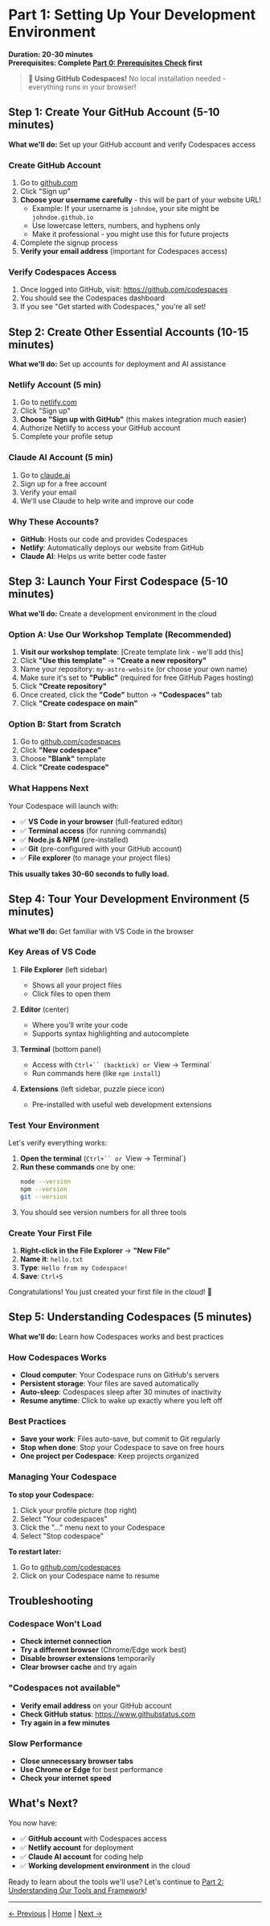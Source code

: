 # Part 1: Setting Up Your Development Environment

**Duration: 20-30 minutes**  
**Prerequisites: Complete [Part 0: Prerequisites Check](00-prerequisites-check.md) first**

> **🚀 Using GitHub Codespaces!** No local installation needed - everything runs in your browser!

## Step 1: Create Your GitHub Account (5-10 minutes)

**What we'll do:** Set up your GitHub account and verify Codespaces access

### Create GitHub Account
1. Go to [github.com](https://github.com)
2. Click "Sign up"
3. **Choose your username carefully** - this will be part of your website URL!
   - Example: If your username is `johndoe`, your site might be `johndoe.github.io`
   - Use lowercase letters, numbers, and hyphens only
   - Make it professional - you might use this for future projects
4. Complete the signup process
5. **Verify your email address** (important for Codespaces access)

### Verify Codespaces Access
1. Once logged into GitHub, visit: https://github.com/codespaces
2. You should see the Codespaces dashboard
3. If you see "Get started with Codespaces," you're all set!

## Step 2: Create Other Essential Accounts (10-15 minutes)

**What we'll do:** Set up accounts for deployment and AI assistance

### Netlify Account (5 min)
1. Go to [netlify.com](https://netlify.com)
2. Click "Sign up"
3. **Choose "Sign up with GitHub"** (this makes integration much easier)
4. Authorize Netlify to access your GitHub account
5. Complete your profile setup

### Claude AI Account (5 min)
1. Go to [claude.ai](https://claude.ai)
2. Sign up for a free account
3. Verify your email
4. We'll use Claude to help write and improve our code

### Why These Accounts?
- **GitHub**: Hosts our code and provides Codespaces
- **Netlify**: Automatically deploys our website from GitHub
- **Claude AI**: Helps us write better code faster

## Step 3: Launch Your First Codespace (5-10 minutes)

**What we'll do:** Create a development environment in the cloud

### Option A: Use Our Workshop Template (Recommended)

1. **Visit our workshop template**: [Create template link - we'll add this]
2. Click **"Use this template"** → **"Create a new repository"**
3. Name your repository: `my-astro-website` (or choose your own name)
4. Make sure it's set to **"Public"** (required for free GitHub Pages hosting)
5. Click **"Create repository"**
6. Once created, click the **"Code"** button → **"Codespaces"** tab
7. Click **"Create codespace on main"**

### Option B: Start from Scratch

1. Go to [github.com/codespaces](https://github.com/codespaces)
2. Click **"New codespace"**
3. Choose **"Blank"** template
4. Click **"Create codespace"**

### What Happens Next

Your Codespace will launch with:
- ✅ **VS Code in your browser** (full-featured editor)
- ✅ **Terminal access** (for running commands)
- ✅ **Node.js & NPM** (pre-installed)
- ✅ **Git** (pre-configured with your GitHub account)
- ✅ **File explorer** (to manage your project files)

**This usually takes 30-60 seconds to fully load.**

## Step 4: Tour Your Development Environment (5 minutes)

**What we'll do:** Get familiar with VS Code in the browser

### Key Areas of VS Code

1. **File Explorer** (left sidebar)
   - Shows all your project files
   - Click files to open them

2. **Editor** (center)
   - Where you'll write your code
   - Supports syntax highlighting and autocomplete

3. **Terminal** (bottom panel)
   - Access with `Ctrl+`` (backtick) or `View → Terminal`
   - Run commands here (like `npm install`)

4. **Extensions** (left sidebar, puzzle piece icon)
   - Pre-installed with useful web development extensions

### Test Your Environment

Let's verify everything works:

1. **Open the terminal** (`Ctrl+`` or `View → Terminal`)
2. **Run these commands** one by one:
   ```bash
   node --version
   npm --version
   git --version
   ```
3. You should see version numbers for all three tools

### Create Your First File

1. **Right-click in the File Explorer** → **"New File"**
2. **Name it**: `hello.txt`
3. **Type**: `Hello from my Codespace!`
4. **Save**: `Ctrl+S`

Congratulations! You just created your first file in the cloud! 🎉

## Step 5: Understanding Codespaces (5 minutes)

**What we'll do:** Learn how Codespaces works and best practices

### How Codespaces Works
- **Cloud computer**: Your Codespace runs on GitHub's servers
- **Persistent storage**: Your files are saved automatically
- **Auto-sleep**: Codespaces sleep after 30 minutes of inactivity
- **Resume anytime**: Click to wake up exactly where you left off

### Best Practices
- **Save your work**: Files auto-save, but commit to Git regularly
- **Stop when done**: Stop your Codespace to save on free hours
- **One project per Codespace**: Keep projects organized

### Managing Your Codespace

**To stop your Codespace:**
1. Click your profile picture (top right)
2. Select "Your codespaces"
3. Click the "..." menu next to your Codespace
4. Select "Stop codespace"

**To restart later:**
1. Go to [github.com/codespaces](https://github.com/codespaces)
2. Click on your Codespace name to resume

## Troubleshooting

### Codespace Won't Load
- **Check internet connection**
- **Try a different browser** (Chrome/Edge work best)
- **Disable browser extensions** temporarily
- **Clear browser cache** and try again

### "Codespaces not available"
- **Verify email address** on your GitHub account
- **Check GitHub status**: https://www.githubstatus.com
- **Try again in a few minutes**

### Slow Performance
- **Close unnecessary browser tabs**
- **Use Chrome or Edge** for best performance
- **Check your internet speed**

## What's Next?

You now have:
- ✅ **GitHub account** with Codespaces access
- ✅ **Netlify account** for deployment
- ✅ **Claude AI account** for coding help
- ✅ **Working development environment** in the cloud

Ready to learn about the tools we'll use? Let's continue to [Part 2: Understanding Our Tools and Framework](02-tools-overview.md)!

---

[← Previous](00-prerequisites-check.md) | [Home](../README.md) | [Next →](02-tools-overview.md)